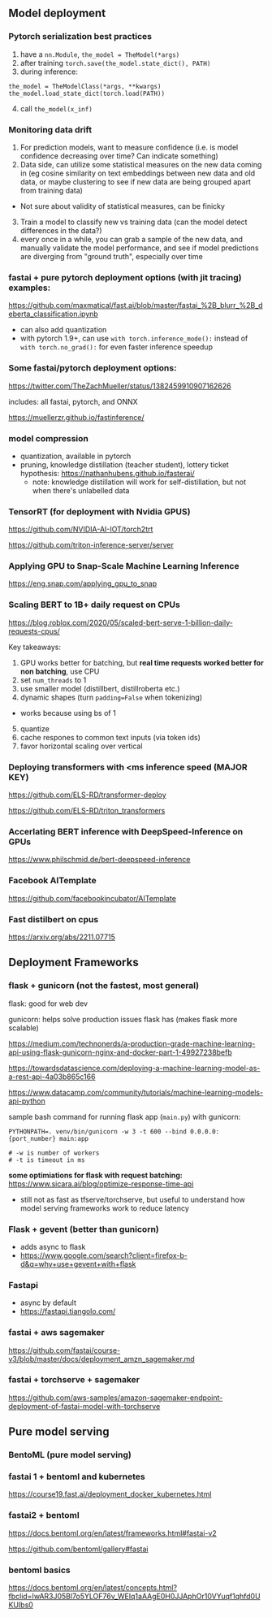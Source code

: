 ## Model deployment

### Pytorch serialization best practices
1. have a `nn.Module`, `the_model = TheModel(*args)`
2. after training `torch.save(the_model.state_dict(), PATH)`
3. during inference:
  ```
  the_model = TheModelClass(*args, **kwargs)
  the_model.load_state_dict(torch.load(PATH))
  ```
4. call `the_model(x_inf)`

### Monitoring data drift 
1. For prediction models, want to measure confidence (i.e. is model confidence decreasing over time? Can indicate something)
2. Data side, can utilize some statistical measures on the new data coming in (eg cosine similarity on text embeddings between new data and old data, or maybe clustering to see if new data are being grouped apart from training data)
  - Not sure about validity of statistical measures, can be finicky 
3. Train a model to classify new vs training data (can the model detect differences in the data?)
4. every once in a while, you can grab a sample of the new data, and manually validate the model performance, and see if model predictions are diverging from "ground truth", especially over time


### fastai + pure pytorch deployment options (with jit tracing) examples:
https://github.com/maxmatical/fast.ai/blob/master/fastai_%2B_blurr_%2B_deberta_classification.ipynb

- can also add quantization
- with pytorch 1.9+, can use `with torch.inference_mode():` instead of `with torch.no_grad():` for even faster inference speedup


### Some fastai/pytorch deployment options:
https://twitter.com/TheZachMueller/status/1382459910907162626

includes: all fastai, pytorch, and ONNX

https://muellerzr.github.io/fastinference/

### model compression

- quantization, available in pytorch
- pruning, knowledge distillation (teacher student), lottery ticket hypothesis: https://nathanhubens.github.io/fasterai/
  - note: knowledge distillation will work for self-distillation, but not when there's unlabelled data

### TensorRT (for deployment with Nvidia GPUS)
https://github.com/NVIDIA-AI-IOT/torch2trt

https://github.com/triton-inference-server/server

### Applying GPU to Snap-Scale Machine Learning Inference
https://eng.snap.com/applying_gpu_to_snap

### Scaling BERT to 1B+ daily request on CPUs
https://blog.roblox.com/2020/05/scaled-bert-serve-1-billion-daily-requests-cpus/

Key takeaways:

1. GPU works better for batching, but **real time requests worked better for non batching**, use CPU
2. set `num_threads` to 1
3. use smaller model (distillbert, distillroberta etc.)
4. dynamic shapes (turn `padding=False` when tokenizing)
  - works because using bs of 1
5. quantize
6. cache respones to common text inputs (via token ids)
7. favor horizontal scaling over vertical

### Deploying transformers with <ms inference speed (MAJOR KEY)
https://github.com/ELS-RD/transformer-deploy
                                    
https://github.com/ELS-RD/triton_transformers

### Accerlating BERT inference with DeepSpeed-Inference on GPUs
https://www.philschmid.de/bert-deepspeed-inference

### Facebook AITemplate
https://github.com/facebookincubator/AITemplate

### Fast distilbert on cpus
https://arxiv.org/abs/2211.07715

## Deployment Frameworks

### flask + gunicorn (not the fastest, most general)

flask: good for web dev

gunicorn: helps solve production issues flask has (makes flask more scalable)

https://medium.com/technonerds/a-production-grade-machine-learning-api-using-flask-gunicorn-nginx-and-docker-part-1-49927238befb

https://towardsdatascience.com/deploying-a-machine-learning-model-as-a-rest-api-4a03b865c166

https://www.datacamp.com/community/tutorials/machine-learning-models-api-python

sample bash command for running flask app (`main.py`) with gunicorn:
```
PYTHONPATH=. venv/bin/gunicorn -w 3 -t 600 --bind 0.0.0.0:{port_number} main:app

# -w is number of workers
# -t is timeout in ms
```
**some optimiations for flask with request batching:** https://www.sicara.ai/blog/optimize-response-time-api
- still not as fast as tfserve/torchserve, but useful to understand how model serving frameworks work to reduce latency 

### Flask + gevent (better than gunicorn)
- adds async to flask
- https://www.google.com/search?client=firefox-b-d&q=why+use+gevent+with+flask

### Fastapi
- async by default
- https://fastapi.tiangolo.com/

### fastai + aws sagemaker 
https://github.com/fastai/course-v3/blob/master/docs/deployment_amzn_sagemaker.md

### fastai + torchserve + sagemaker
https://github.com/aws-samples/amazon-sagemaker-endpoint-deployment-of-fastai-model-with-torchserve

## Pure model serving

### BentoML (pure model serving)

### fastai 1 + bentoml and kubernetes
https://course19.fast.ai/deployment_docker_kubernetes.html

### fastai2 + bentoml
https://docs.bentoml.org/en/latest/frameworks.html#fastai-v2

https://github.com/bentoml/gallery#fastai

### bentoml basics
https://docs.bentoml.org/en/latest/concepts.html?fbclid=IwAR3J05Bl7o5YLOF76v_WEIq1aAAgE0H0JJAphOr10VYuqf1qhfd0UKUIbs0

